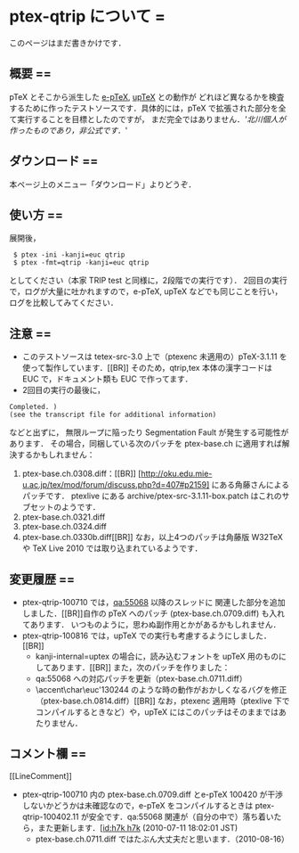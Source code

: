 # ptex-qtrip について =

このページはまだ書きかけです．

## 概要 ==
pTeX とそこから派生した [e-pTeX](FrontPage), [upTeX](http://homepage3.nifty.com/ttk/comp/tex/uptex.html) との動作が
どれほど異なるかを検査するために作ったテストソースです．具体的には，pTeX で拡張された部分を全て実行することを目標としたのですが，
まだ完全ではありません．*'北川個人が作ったものであり，非公式です．*'

## ダウンロード ==
本ページ上のメニュー「ダウンロード」よりどうぞ．

## 使い方 ==
展開後，
```
 $ ptex -ini -kanji=euc qtrip
 $ ptex -fmt=qtrip -kanji=euc qtrip
```
としてください（本家 TRIP test と同様に，2段階での実行です）．
2回目の実行で，ログが大量に吐かれますので，e-pTeX, upTeX などでも同じことを行い，
ログを比較してみてください．

## 注意 ==
 * このテストソースは tetex-src-3.0 上で（ptexenc 未適用の）pTeX-3.1.11 を使って製作しています．[[BR]]
    そのため，qtrip,tex 本体の漢字コードは EUC で，ドキュメント類も EUC で作ってます．
 * 2回目の実行の最後に，
```
Completed. )
(see the transcript file for additional information)
```
   などと出ずに， 無限ループに陥ったり Segmentation Fault が発生する可能性があります．
   その場合，同梱している次のパッチを ptex-base.ch に適用すれば解決するかもしれません：
   1. ptex-base.ch.0308.diff：[[BR]]
       [http://oku.edu.mie-u.ac.jp/tex/mod/forum/discuss.php?d=407#p2159] にある角藤さんによるパッチです．
       ptexlive にある archive/ptex-src-3.1.11-box.patch はこれのサブセットのようです．
   2. ptex-base.ch.0321.diff
   3. ptex-base.ch.0324.diff
   4. ptex-base.ch.0330b.diff[[BR]]
   なお，以上4つのパッチは角藤版 W32TeX や TeX Live 2010 では取り込まれているようです．

## 変更履歴 ==
 * ptex-qtrip-100710 では，[qa:55068](http://oku.edu.mie-u.ac.jp/~okumura/texfaq/qa/55068.html) 以降のスレッドに
   関連した部分を追加しました．[[BR]]自作の pTeX へのパッチ (ptex-base.ch.0709.diff) も入れてあります．
   いつものように，思わぬ副作用とかがあるかもしれません．
 * ptex-qtrip-100816 では，upTeX での実行も考慮するようにしました．[[BR]]
   - kanji-internal=uptex の場合に，読み込むフォントを upTeX 用のものにしてあります．[[BR]]
   また，次のパッチを作りました：
   * qa:55068 への対応パッチを更新（ptex-base.ch.0711.diff）
   * \accent\char\euc'130244 のような時の動作がおかしくなるバグを修正（ptex-base.ch.0814.diff）[[BR]]
     なお，ptexenc 適用時（ptexlive 下でコンパイルするときなど）や，upTeX にはこのパッチはそのままではあたりません．

## コメント欄 ==
[[LineComment]]
  * ptex-qtrip-100710 内の ptex-base.ch.0709.diff とe-pTeX 100420 が干渉しないかどうかは未確認なので，e-pTeX をコンパイルするときは ptex-qtrip-100402.11 が安全です．qa:55068 関連が（自分の中で）落ち着いたら，また更新します．[[id:h7k h7k]([BR]]--) (2010-07-11 18:02:01 JST)
    * ptex-base.ch.0711.diff ではたぶん大丈夫だと思います．（2010-08-16）
